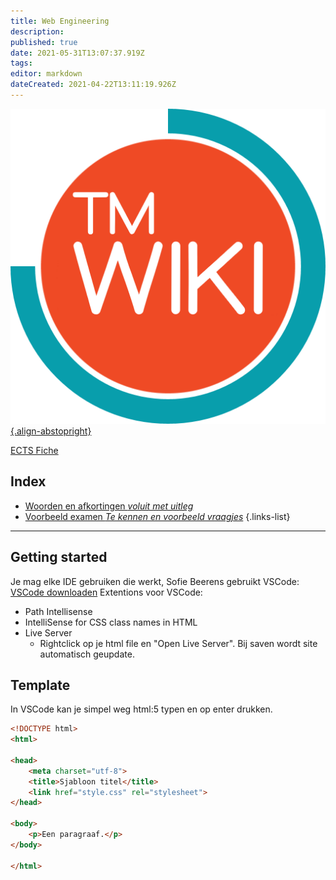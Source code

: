 ```yaml
---
title: Web Engineering
description: 
published: true
date: 2021-05-31T13:07:37.919Z
tags: 
editor: markdown
dateCreated: 2021-04-22T13:11:19.926Z
---
```


[![tmwiki_v1_noback.png](/tmwiki_v1_noback.png){.align-abstopright}](https://tmwiki.be/en/home)

[ECTS Fiche](http://onderwijsaanbodmechelenantwerpen.thomasmore.be/2020/syllabi/n/YT0292N.htm#activetab=doelstellingen_idp2452528)

## Index
- [Woorden en afkortingen *voluit met uitleg*](/en/Web_Engineering/words)
- [Voorbeeld examen *Te kennen en voorbeeld vraagjes*](/en/Web_Engineering/exam)
{.links-list}

---
## Getting started
Je mag elke IDE gebruiken die werkt, Sofie Beerens gebruikt VSCode:
[VSCode downloaden](https://code.visualstudio.com/Download)
Extentions voor VSCode:
- Path Intellisense
- IntelliSense for CSS class names in HTML
- Live Server
	- Rightclick op je html file en "Open Live Server".
		Bij saven wordt site automatisch geupdate.

## Template
In VSCode kan je simpel weg html:5 typen en op enter drukken.
```html
<!DOCTYPE html>
<html>

<head>
    <meta charset="utf-8">
    <title>Sjabloon titel</title>
    <link href="style.css" rel="stylesheet">
</head>

<body>
    <p>Een paragraaf.</p>
</body>

</html>
```